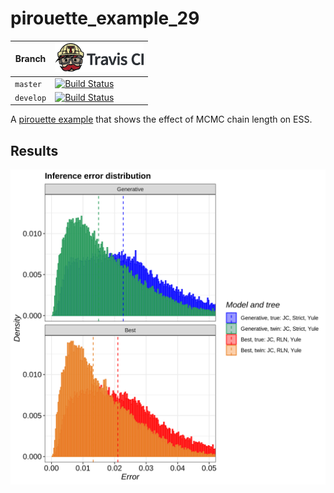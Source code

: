 # pirouette_example_29

Branch   |[![Travis CI logo](pics/TravisCI.png)](https://travis-ci.org)
---------|--------------------------------------------------------------------------------------------------------------------------------------------------------------
`master` |[![Build Status](https://travis-ci.org/richelbilderbeek/pirouette_example_29.svg?branch=master)](https://travis-ci.org/richelbilderbeek/pirouette_example_29)
`develop`|[![Build Status](https://travis-ci.org/richelbilderbeek/pirouette_example_29.svg?branch=develop)](https://travis-ci.org/richelbilderbeek/pirouette_example_29)

A [pirouette example](https://github.com/richelbilderbeek/pirouette_examples)
that shows the effect of MCMC chain length on ESS.

## Results

![](example_29_314/errors.png)

